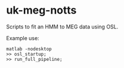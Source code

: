 # uk-meg-notts

Scripts to fit an HMM to MEG data using OSL.

Example use:
```
matlab -nodesktop
>> osl_startup;
>> run_full_pipeline;
```
